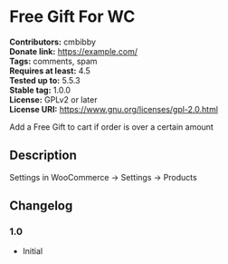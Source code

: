 # Free Gift For WC #
**Contributors:** cmbibby  
**Donate link:** https://example.com/  
**Tags:** comments, spam  
**Requires at least:** 4.5  
**Tested up to:** 5.5.3  
**Stable tag:** 1.0.0  
**License:** GPLv2 or later  
**License URI:** https://www.gnu.org/licenses/gpl-2.0.html  

Add a Free Gift to cart if order is over a certain amount

## Description ##

Settings in WooCommerce -> Settings -> Products

## Changelog ##

### 1.0 ###
* Initial
